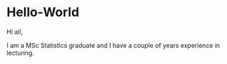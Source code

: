 # Hello-World

Hi all,

I am a MSc Statistics graduate and I have a couple of years experience in lecturing.
